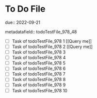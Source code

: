 # To Do File

due:: 2022-09-21

metadatafield:: todoTestFile_978_48

- [ ] Task of todoTestFile_978 1 [[Query me]]
- [ ] Task of todoTestFile_978 2 [[Query me]]
- [ ] Task of todoTestFile_978 3
- [ ] Task of todoTestFile_978 4
- [ ] Task of todoTestFile_978 5
- [ ] Task of todoTestFile_978 6
- [ ] Task of todoTestFile_978 7
- [ ] Task of todoTestFile_978 8
- [ ] Task of todoTestFile_978 9
- [ ] Task of todoTestFile_978 10